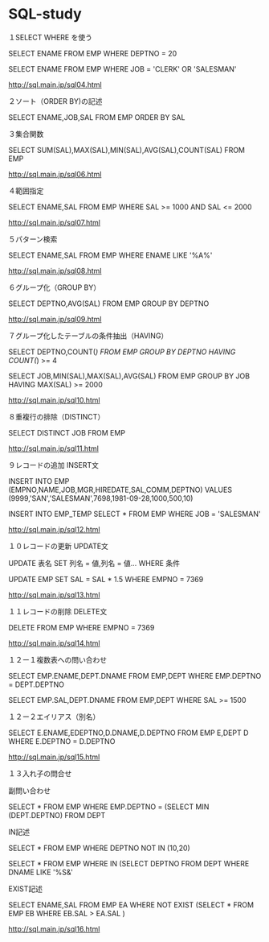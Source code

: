 # SQL-study

１SELECT WHERE を使う

SELECT ENAME FROM EMP
WHERE DEPTNO = 20

SELECT ENAME FROM EMP
WHERE JOB = 'CLERK' OR 'SALESMAN'

http://sql.main.jp/sql04.html

２ソート（ORDER BY)の記述

SELECT ENAME,JOB,SAL FROM EMP ORDER BY SAL 

３集合関数

SELECT SUM(SAL),MAX(SAL),MIN(SAL),AVG(SAL),COUNT(SAL) FROM EMP

http://sql.main.jp/sql06.html

４範囲指定

SELECT ENAME,SAL FROM EMP  WHERE SAL >= 1000 AND SAL <= 2000

http://sql.main.jp/sql07.html

５パターン検索

SELECT ENAME,SAL FROM EMP WHERE ENAME LIKE '%A%' 

http://sql.main.jp/sql08.html

６グループ化（GROUP BY）

SELECT DEPTNO,AVG(SAL) FROM EMP GROUP BY DEPTNO

http://sql.main.jp/sql09.html

７グループ化したテーブルの条件抽出（HAVING）

SELECT DEPTNO,COUNT(*) FROM EMP GROUP BY DEPTNO HAVING COUNT(*) >= 4

SELECT JOB,MIN(SAL),MAX(SAL),AVG(SAL) FROM EMP GROUP BY JOB HAVING MAX(SAL) >= 2000

http://sql.main.jp/sql10.html

８重複行の排除（DISTINCT）

SELECT DISTINCT JOB FROM EMP 

http://sql.main.jp/sql11.html

９レコードの追加 INSERT文

INSERT INTO	EMP (EMPNO,NAME,JOB,MGR,HIREDATE,SAL,COMM,DEPTNO)
VALUES	(9999,'SAN','SALESMAN',7698,1981-09-28,1000,500,10)


INSERT INTO	EMP_TEMP
SELECT	*
FROM	EMP
WHERE	JOB = 'SALESMAN'

http://sql.main.jp/sql12.html

１０レコードの更新 UPDATE文

UPDATE	表名
SET	列名 = 値,列名 = 値...
WHERE	条件

UPDATE	EMP
SET	SAL = SAL * 1.5
WHERE	EMPNO = 7369

http://sql.main.jp/sql13.html

１１レコードの削除 DELETE文

DELETE FROM EMP WHERE EMPNO = 7369

http://sql.main.jp/sql14.html

１２ー１複数表への問い合わせ

SELECT EMP.ENAME,DEPT.DNAME FROM EMP,DEPT WHERE EMP.DEPTNO = DEPT.DEPTNO

SELECT EMP.SAL,DEPT.DNAME FROM EMP,DEPT WHERE SAL >= 1500

１２ー２エイリアス（別名）

SELECT E.ENAME,EDEPTNO,D.DNAME,D.DEPTNO FROM EMP E,DEPT D WHERE E.DEPTNO = D.DEPTNO

http://sql.main.jp/sql15.html

１３入れ子の問合せ

副問い合わせ

SELECT * FROM EMP WHERE EMP.DEPTNO = (SELECT MIN (DEPT.DEPTNO) FROM DEPT

IN記述

SELECT * FROM EMP WHERE DEPTNO NOT IN (10,20)

SELECT * FROM EMP WHERE IN (SELECT DEPTNO FROM DEPT WHERE DNAME LIKE '%S&'

EXIST記述

SELECT ENAME,SAL FROM EMP EA WHERE NOT EXIST (SELECT * FROM EMP EB WHERE EB.SAL > EA.SAL ) 

http://sql.main.jp/sql16.html


